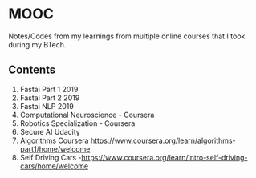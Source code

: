 # MOOC
Notes/Codes from my learnings from multiple online courses that I took during my BTech.

## Contents

1. Fastai Part 1 2019
2. Fastai Part 2 2019
3. Fastai NLP 2019
4. Computational Neuroscience - Coursera
5. Robotics Specialization - Coursera
6. Secure AI Udacity
7. Algorithms Coursera https://www.coursera.org/learn/algorithms-part1/home/welcome
8. Self Driving Cars -https://www.coursera.org/learn/intro-self-driving-cars/home/welcome
